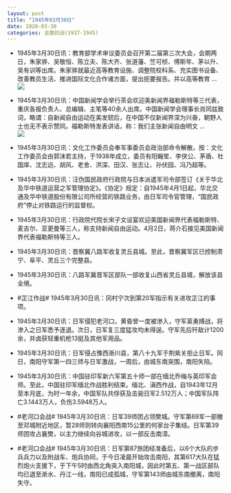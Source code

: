 ```yaml
---
layout: post
title: "1945年03月30日"
date: 2020-03-30
categories: 全面抗战(1937-1945)
---
```


<meta name="referrer" content="no-referrer" />

- 1945年3月30日讯：教育部学术审议委员会召开第二届第三次大会，会期两日，朱家骅、吴敬恒、陈立夫、陈大齐、张道藩、竺可桢、傅斯年、茅以升、吴有训等出席。朱家骅就最近高等教育设施、调整院校科系、充实图书设备、改善教员生活、推进国际文化合作诸方面，提出扼要报告。并以高等教育 ... <br/><img src="https://wx2.sinaimg.cn/large/aca367d8ly1gdcavsuku8j20c80ayt8u.jpg" />

- 1945年3月30日讯：中国新闻学会举行茶会欢迎美新闻界福勒斯特等三代表，重庆各报负责人、总编辑、主笔等40余人出席。中国新闻学会理事长肖同兹致词，略谓：自新闻自由运动在美发轫后，在中国不仅新闻界深为兴奋，朝野人士也无不表示赞同。福勒斯特发表讲话，称：我们主张新闻自由明文 ... <br/><img src="https://wx1.sinaimg.cn/large/aca367d8ly1gdc96gexq5j20c80bx3yn.jpg" />

- 1945年3月30日讯：文化工作委员会奉军事委员会政治部命令解散。按：文化工作委员会由郭沫若主持，于1938年成立，委员有阳翰笙、李侠公、茅盾、杜国庠、沈志远、胡风、老舍、洪深、田汉、张志让、孙伏园、冯乃超等。 

- 1945年3月30日讯：汪伪国民政府行政院与日本派遣军司令部签订《关于华北及华中铁道运营之军管理协定》。《协定》规定：自1945年4月1日起，华北交通及华中铁道股份有限公司所经营的铁路业务，由日军司令官管理，“国民政府”停止对铁路运行的监督权。 

- 1945年3月30日讯：行政院代院长宋子文设宴欢迎美国新闻界代表福勒斯特、麦吉尔、亚更曼等三人，称支持新闻自由运动。4月2日，蒋介石接见美国新闻界代表福勒斯特等三人。 

- 1945年3月30日讯：晋察冀八路军收复灵丘县城。至此，晋察冀军区已控制肃宁、阜平、灵丘三个完整县。 

- 1945年3月30日讯：八路军冀晋军区部队一部收复山西省灵丘县城，解放该县全境。 

- #芷江作战# 1945年3月30日讯：冈村宁次到第20军指示有关进攻芷江的事项。 

- 1945年3月30日讯：日军侵犯老河口，黄昏曾一度被渗入，守军英勇搏战，将渗入之日军悉予逐退。次日，日军复三度猛攻均未得逞。守军先后歼敌计1200余，并卤获轻重机枪13挺及其他军用品。 

- 1945年3月30日讯：日军侵占豫西淅川县，第八十九军于荆紫关拒止日军。同日，南阳守军第一四三师与日军激战，一周后，由城东南突围，南阳失陷。 

- 1945年3月30日讯：中国驻印军新六军第五十师一部在缅北乔梅与英印军会师。至此，中国驻印军缅北作战胜利结束。缅北、滇西作战，自1943年12月至本月底，为时一年余，中国军队共俘获及击毙日军2.512万人；中国军队阵亡3.1443万人，负伤3.5948万人。 

- #老河口会战# 1945年3月30日讯：日军39师团占领樊城。守军第69军一部撤至邓城附近地区，暂28师则转向襄阳西南15公里的何家台子集结。日军第39师团攻占襄樊，以主力继续向谷城进攻，以一部反击南漳。 

- #老河口会战# 1945年3月30日讯：日军第87旅团经准备后，以6个大队的步兵兵力以及附战车、炮兵协同，于今日凌晨开始攻击南阳，其第617大队在猛烈炮火支援下，于下午5时由西北角突入南阳城，因此时第五、第一战区部队均已退至淅水、丹江一线，南阳已成孤城，守军第143师由城东南撤离，南阳失守。 

